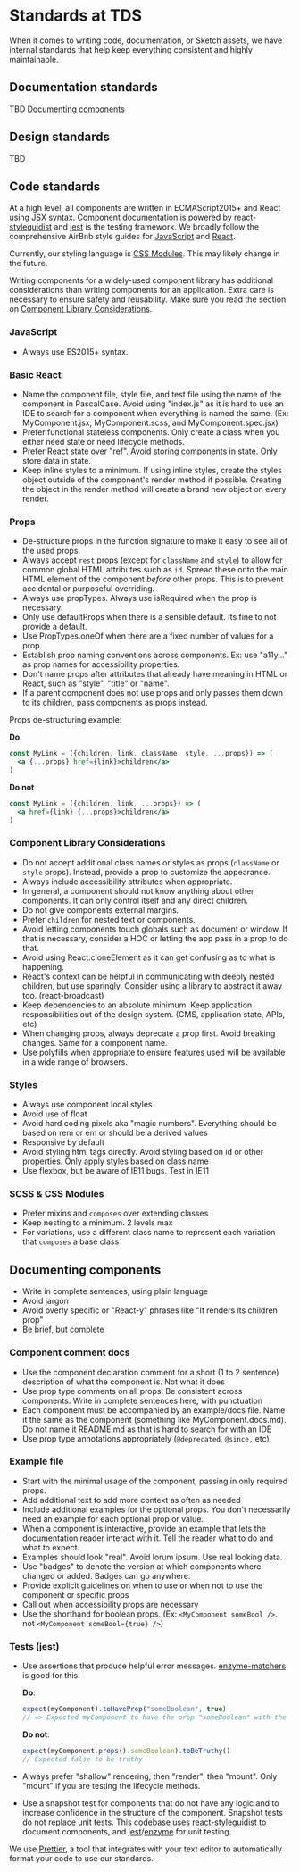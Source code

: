 <!-- 
  NOTE: this is a temporary location for coding standards
  TODO: add design standards and tooling
-->

# Standards at TDS

When it comes to writing code, documentation, or Sketch assets, we have internal standards that help keep everything consistent and highly maintainable.

## Documentation standards

<!-- 
  TODO: include markdown, code snippet rules (spaces over tabs, etc)
  language, bevity, etc
-->
TBD
[Documenting components](#documenting-components)

## Design standards

<!-- TODO: make these -->
TBD

## Code standards

At a high level, all components are written in ECMAScript2015+ and React using JSX syntax. Component documentation is powered by [react-styleguidist](react-styleguidist.js.org) and [jest](https://facebook.github.io/jest/) is the testing framework. We broadly follow the comprehensive AirBnb style guides for [JavaScript](https://github.com/airbnb/javascript) and [React](https://github.com/airbnb/javascript/tree/master/react).

Currently, our styling language is [CSS Modules](https://github.com/css-modules/css-modules). This may likely change in the future.

Writing components for a widely-used component library has additional considerations than writing components for an application. Extra care is necessary to ensure safety and reusability. Make sure you read the section on [Component Library Considerations](#component-library-considerations).

### JavaScript

* Always use ES2015+ syntax.

### Basic React

* Name the component file, style file, and test file using the name of the component in PascalCase. Avoid using "index.js" as it is hard to use an IDE to search for a component when everything is named the same. (Ex: MyComponent.jsx, MyComponent.scss, and MyComponent.spec.jsx)
* Prefer functional stateless components. Only create a class when you either need state or need lifecycle methods.
* Prefer React state over "ref". Avoid storing components in state. Only store data in state.
* Keep inline styles to a minimum. If using inline styles, create the styles object outside of the component's render method if possible. Creating the object in the render method will create a brand new object on every render.

### Props

* De-structure props in the function signature to make it easy to see all of the used props.
* Always accept `rest` props (except for `className` and `style`) to allow for common global HTML attributes such as `id`. Spread these onto the main HTML element of the component _before_ other props. This is to prevent accidental or purposeful overriding.
* Always use propTypes. Always use isRequired when the prop is necessary.
* Only use defaultProps when there is a sensible default. Its fine to not provide a default.
* Use PropTypes.oneOf when there are a fixed number of values for a prop.
* Establish prop naming conventions across components. Ex: use "a11y..." as prop names for accessibility properties.
* Don't name props after attributes that already have meaning in HTML or React, such as "style", "title" or "name".
* If a parent component does not use props and only passes them down to its children, pass components as props instead.

Props de-structuring example:

**Do**
```jsx
const MyLink = ({children, link, className, style, ...props}) => (
  <a {...props} href={link}>children</a>
)
```

**Do not**
```jsx
const MyLink = ({children, link, ...props}) => (
  <a href={link} {...props}>children</a>
)
```

### Component Library Considerations

* Do not accept additional class names or styles as props (`className` or `style` props). Instead, provide a prop to customize the appearance.
* Always include accessibility attributes when appropriate.
* In general, a component should not know anything about other components. It can only control itself and any direct children.
* Do not give components external margins.
* Prefer `children` for nested text or components.
* Avoid letting components touch globals such as document or window. If that is necessary, consider a HOC or letting the app pass in a prop to do that.
* Avoid using React.cloneElement as it can get confusing as to what is happening.
* React's context can be helpful in communicating with deeply nested children, but use sparingly. Consider using a library to abstract it away too. (react-broadcast)
* Keep dependencies to an absolute minimum. Keep application responsibilities out of the design system. (CMS, application state, APIs, etc)
* When changing props, always deprecate a prop first. Avoid breaking changes. Same for a component name.
* Use polyfills when appropriate to ensure features used will be available in a wide range of browsers.

### Styles

* Always use component local styles
* Avoid use of float
* Avoid hard coding pixels aka "magic numbers". Everything should be based on rem or em or should be a derived values
* Responsive by default
* Avoid styling html tags directly. Avoid styling based on id or other properties. Only apply styles based on class name
* Use flexbox, but be aware of IE11 bugs. Test in IE11

### SCSS & CSS Modules

* Prefer mixins and `composes` over extending classes
* Keep nesting to a minimum. 2 levels max
* For variations, use a different class name to represent each variation that `composes` a base class

## Documenting components

* Write in complete sentences, using plain language
* Avoid jargon
* Avoid overly specific or "React-y" phrases like "It renders its children prop"
* Be brief, but complete

### Component comment docs

* Use the component declaration comment for a short (1 to 2 sentence) description of what the component is. Not what it does
* Use prop type comments on all props. Be consistent across components. Write in complete sentences here, with punctuation
* Each component must be accompanied by an example/docs file. Name it the same as the component (something like MyComponent.docs.md). Do not name it README.md as that is hard to search for with an IDE
* Use prop type annotations appropriately (`@deprecated`, `@since,` etc)

### Example file

* Start with the minimal usage of the component, passing in only required props.
* Add additional text to add more context as often as needed
* Include additional examples for the optional props. You don't necessarily need an example for each optional prop or value.
* When a component is interactive, provide an example that lets the documentation reader interact with it. Tell the reader what to do and what to expect.
* Examples should look "real". Avoid lorum ipsum. Use real looking data.
* Use "badges" to denote the version at which components where changed or added. Badges can go anywhere.
* Provide explicit guidelines on when to use or when not to use the component or specific props
* Call out when accessibility props are necessary
* Use the shorthand for boolean props. (Ex: `<MyComponent someBool />`. not `<MyComponent someBool={true} />`)

### Tests (jest)

* Use assertions that produce helpful error messages. [enzyme-matchers](https://github.com/blainekasten/enzyme-matchers) is good for this.

  **Do**:
  ```js
  expect(myComponent).toHaveProp("someBoolean", true)
  // => Expected myComponent to have the prop "someBoolean" with the value of true, but it was false.
  ```

  **Do not**: 
  ```js
  expect(myComponent.props().someBoolean).toBeTruthy()
  // Expected false to be truthy
  ```

* Always prefer "shallow" rendering, then "render", then "mount". Only "mount" if you are testing the lifecycle methods.
* Use a snapshot test for components that do not have any logic and to increase confidence in the structure of the component. Snapshot tests do not replace unit tests.
This codebase uses [react-styleguidist](https://react-styleguidist.js.org) to document components, and
[jest](https://facebook.github.io/jest/)/[enzyme](http://airbnb.io/enzyme/) for unit testing.

We use [Prettier](https://prettier.io/), a tool that integrates with your text editor to automatically format your code to use our standards.
